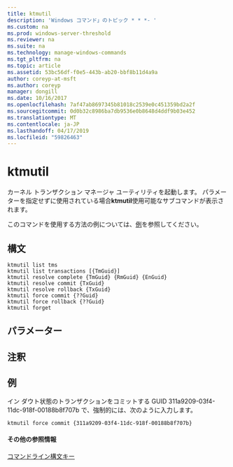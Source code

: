```yaml
---
title: ktmutil
description: 'Windows コマンド」のトピック * * *- '
ms.custom: na
ms.prod: windows-server-threshold
ms.reviewer: na
ms.suite: na
ms.technology: manage-windows-commands
ms.tgt_pltfrm: na
ms.topic: article
ms.assetid: 53bc56df-f0e5-443b-ab20-bbf8b11d4a9a
author: coreyp-at-msft
ms.author: coreyp
manager: dongill
ms.date: 10/16/2017
ms.openlocfilehash: 7af47ab8697345b81018c2539e0c451359bd2a2f
ms.sourcegitcommit: 0d0b32c8986ba7db9536e0b8648d4ddf9b03e452
ms.translationtype: MT
ms.contentlocale: ja-JP
ms.lasthandoff: 04/17/2019
ms.locfileid: "59826463"
---
```

# <a name="ktmutil"></a>ktmutil



カーネル トランザクション マネージャ ユーティリティを起動します。 パラメーターを指定せずに使用されている場合**ktmutil**使用可能なサブコマンドが表示されます。

このコマンドを使用する方法の例については、[例](#BKMK_examples)を参照してください。

## <a name="syntax"></a>構文

```
ktmutil list tms 
ktmutil list transactions [{TmGuid}]
ktmutil resolve complete {TmGuid} {RmGuid} {EnGuid}
ktmutil resolve commit {TxGuid}
ktmutil resolve rollback {TxGuid}
ktmutil force commit {??Guid}
ktmutil force rollback {??Guid}
ktmutil forget
```

## <a name="parameters"></a>パラメーター

## <a name="remarks"></a>注釈

## <a name="BKMK_examples"></a>例

イン ダウト状態のトランザクションをコミットする GUID 311a9209-03f4-11dc-918f-00188b8f707b で、強制的には、次のように入力します。
```
ktmutil force commit {311a9209-03f4-11dc-918f-00188b8f707b}
```

#### <a name="additional-references"></a>その他の参照情報

[コマンドライン構文キー](command-line-syntax-key.md)